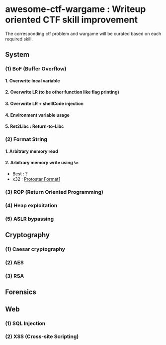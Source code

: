 # awesome-ctf-wargame : Writeup oriented CTF skill improvement

The corresponding ctf problem and wargame will be curated based on each required skill.

## System

### (1) BoF (Buffer Overflow)

#### 1. Overwrite local variable

#### 2. Overwrite LR (to be other function like flag printing)

#### 3. Overwrite LR + shellCode injection

#### 4. Environment variable usage

#### 5. Ret2Libc : Return-to-Libc


### (2) Format String

#### 1. Arbitrary memory read

#### 2. Arbitrary memory write using `%n`

- Best : ?
- x32 : [Protostar Format1](https://exploit-exercises.com/protostar/format1/)


### (3) ROP (Return Oriented Programming)


### (4) Heap exploitation


### (5) ASLR bypassing



## Cryptography

### (1) Caesar cryptography

### (2) AES

### (3) RSA


## Forensics


## Web

### (1) SQL Injection

### (2) XSS (Cross-site Scripting)





